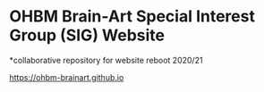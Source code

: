 # OHBM Brain-Art Special Interest Group (SIG) Website
*collaborative repository for website reboot 2020/21

https://ohbm-brainart.github.io

